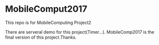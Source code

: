 # MobileComput2017
This repo is for MobileComputing Project2

There are serveral demo for this project(Timer...). MobileComp2017 is the final version of this project.Thanks.
